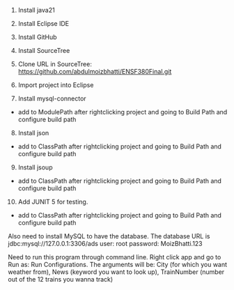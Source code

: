 1. Install java21
2. Install Eclipse IDE
3. Install GitHub
4. Install SourceTree
   
5. Clone URL in SourceTree: https://github.com/abdulmoizbhatti/ENSF380Final.git
6. Import project into Eclipse
   
7. Install mysql-connector
- add to ModulePath after rightclicking project and going to Build Path and configure build path
8. Install json
- add to ClassPath after rightclicking project and going to Build Path and configure build path
9. Install jsoup
- add to ClassPath after rightclicking project and going to Build Path and configure build path
10. Add JUNIT 5 for testing.
- add to ClassPath after rightclicking project and going to Build Path and configure build path


Also need to install MySQL to have the database.
The database URL is jdbc:mysql://127.0.0.1:3306/ads
user: root
password: MoizBhatti.123

Need to run this program through command line. Right click app and go to Run as: Run Configurations.
The arguments will be: City (for which you want weather from), News (keyword you want to look up), TrainNumber (number out of the 12 trains you wanna track)
